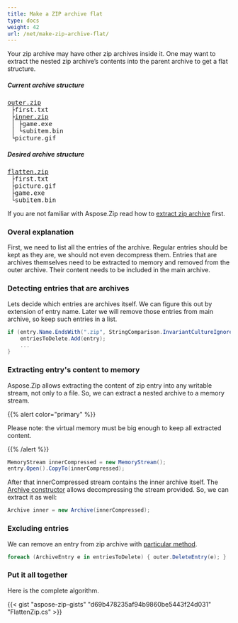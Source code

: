 ```yaml
---
title: Make a ZIP archive flat
type: docs
weight: 42
url: /net/make-zip-archive-flat/
---
```


Your zip archive may have other zip archives inside it. One may want to extract the nested zip archive’s contents into the parent archive to get a flat structure.

<h5> Current archive structure </h5>
<pre>
<u>outer.zip</u>
 ├first.txt
 ├<u>inner.zip</u>
 │ ├game.exe
 │ └subitem.bin
 └picture.gif
</pre>
<h5> Desired archive structure </h5>
<pre>
<u>flatten.zip</u>
 ├first.txt
 ├picture.gif
 ├game.exe
 └subitem.bin
</pre>


If you are not familiar with Aspose.Zip read how to [extract zip archive](https://docs.aspose.com/zip/net/compressing-and-decompressing-files/#decompressing-archives) first.

### **Overal explanation**

First, we need to list all the entries of the archive. Regular entries should be kept as they are, we should not even decompress them. Entries that are archives themselves need to be extracted to memory and removed from the outer archive. Their content needs to be included in the main archive. 

### **Detecting entries that are archives**
Lets decide which entries are archives itself. We can figure this out by extension of entry name.
Later we will remove those entries from main archive, so keep such entries in a list.
```c#
if (entry.Name.EndsWith(".zip", StringComparison.InvariantCultureIgnoreCase)) {
    entriesToDelete.Add(entry);
    ...
}
```

### **Extracting entry's content to memory**

Aspose.Zip allows extracting the content of zip entry into any writable stream, not only to a file. So, we can extract a nested archive to a memory stream.

{{% alert color="primary" %}} 

Please note: the virtual memory must be big enough to keep all extracted content.

{{% /alert %}} 

```c#
MemoryStream innerCompressed = new MemoryStream();
entry.Open().CopyTo(innerCompressed); 
```

After that innerCompressed stream contains the inner archive itself. The [Archive constructor](https://apireference.aspose.com/zip/net/aspose.zip/archive/constructors/1) allows decompressing the stream provided.
So, we can extract it as well:
```c#
Archive inner = new Archive(innerCompressed);
```


### **Excluding entries** 

We can remove an entry from zip archive with [particular method](https://apireference.aspose.com/zip/net/aspose.zip/archive/methods/deleteentry).

```c#
foreach (ArchiveEntry e in entriesToDelete) { outer.DeleteEntry(e); }
```

### **Put it all together**

Here is the complete algorithm.

{{< gist "aspose-zip-gists" "d69b478235af94b9860be5443f24d031" "FlattenZip.cs" >}}